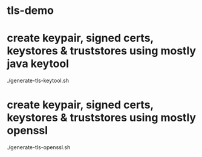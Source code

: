 # tls-demo

# create keypair, signed certs, keystores & truststores using mostly java keytool
./generate-tls-keytool.sh

# create keypair, signed certs, keystores & truststores using mostly openssl
./generate-tls-openssl.sh
